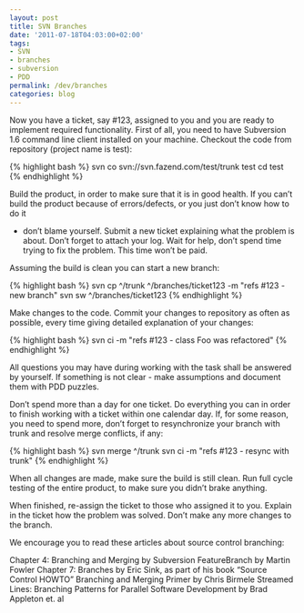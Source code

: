 ```yaml
---
layout: post
title: SVN Branches
date: '2011-07-18T04:03:00+02:00'
tags:
- SVN
- branches
- subversion
- PDD
permalink: /dev/branches
categories: blog
---
```


Now you have a ticket, say #123, assigned to you and you are ready to implement
required functionality. First of all, you need to have Subversion 1.6 command
line client installed on your machine. Checkout the code from repository
(project name is test):

{% highlight bash %}
svn co svn://svn.fazend.com/test/trunk test
cd test
{% endhighlight %}

Build the product, in order to make sure that it is in good health. If you can’t
build the product because of errors/defects, or you just don’t know how to do it
- don’t blame yourself. Submit a new ticket explaining what the problem is
about. Don’t forget to attach your log. Wait for help, don’t spend time trying
to fix the problem. This time won’t be paid.

Assuming the build is clean you can start a new branch:

{% highlight bash %}
svn cp ^/trunk ^/branches/ticket123 -m "refs #123 - new branch"
svn sw ^/branches/ticket123
{% endhighlight %}

Make changes to the code. Commit your changes to repository as often
as possible, every time giving detailed explanation of your changes:

{% highlight bash %}
svn ci -m "refs #123 - class Foo was refactored"
{% endhighlight %}

All questions you may have during working with the task shall be
answered by yourself. If something is not clear - make assumptions and
document them with PDD puzzles.

Don’t spend more than a day for one ticket. Do everything you can in
order to finish working with a ticket within one calendar day. If, for
some reason, you need to spend more, don’t forget to resynchronize your
branch with trunk and resolve merge conflicts, if any:

{% highlight bash %}
svn merge ^/trunk
svn ci -m "refs #123 - resync with trunk"
{% endhighlight %}

When all changes are made, make sure the build is still clean. Run full cycle
testing of the entire product, to make sure you didn’t brake anything.

When finished, re-assign the ticket to those who assigned it to you. Explain in
the ticket how the problem was solved. Don’t make any more changes to the
branch.

We encourage you to read these articles about source control branching:

Chapter 4: Branching and Merging by Subversion
FeatureBranch by Martin Fowler
Chapter 7: Branches by Eric Sink, as part of his book “Source Control HOWTO”
Branching and Merging Primer by Chris Birmele
Streamed Lines: Branching Patterns for Parallel Software Development by Brad Appleton et. al
